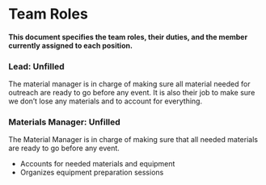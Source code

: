 # Team Roles
#### This document specifies the team roles, their duties, and the member currently assigned to each position.



### Lead: Unfilled
The material manager is in charge of making sure all material needed for outreach are ready to go before any event. It is also their job to make sure we don’t lose any materials and to account for everything.

### Materials Manager: Unfilled
The Material Manager is in charge of making sure that all needed materials are ready to go before any event.
* Accounts for needed materials and equipment
* Organizes equipment preparation sessions
